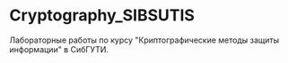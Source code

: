 # Cryptography_SIBSUTIS
Лабораторные работы по курсу "Криптографические методы защиты информации" в СибГУТИ.
